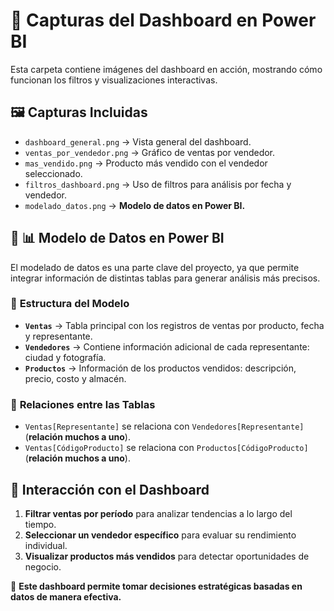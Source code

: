 # 📸 Capturas del Dashboard en Power BI

Esta carpeta contiene imágenes del dashboard en acción, mostrando cómo funcionan los filtros y visualizaciones interactivas.

## 🖼️ Capturas Incluidas
- `dashboard_general.png` → Vista general del dashboard.
- `ventas_por_vendedor.png` → Gráfico de ventas por vendedor.
- `mas_vendido.png` → Producto más vendido con el vendedor seleccionado.
- `filtros_dashboard.png` → Uso de filtros para análisis por fecha y vendedor.
- `modelado_datos.png` → **Modelo de datos en Power BI.**

## 🔎 📊 **Modelo de Datos en Power BI**
El modelado de datos es una parte clave del proyecto, ya que permite integrar información de distintas tablas para generar análisis más precisos.

### 📌 **Estructura del Modelo**
- **`Ventas`** → Tabla principal con los registros de ventas por producto, fecha y representante.
- **`Vendedores`** → Contiene información adicional de cada representante: ciudad y fotografía.
- **`Productos`** → Información de los productos vendidos: descripción, precio, costo y almacén.

### 🔗 **Relaciones entre las Tablas**
- `Ventas[Representante]` se relaciona con `Vendedores[Representante]` (**relación muchos a uno**).
- `Ventas[CódigoProducto]` se relaciona con `Productos[CódigoProducto]` (**relación muchos a uno**).

## 🔎 **Interacción con el Dashboard**
1. **Filtrar ventas por período** para analizar tendencias a lo largo del tiempo.
2. **Seleccionar un vendedor específico** para evaluar su rendimiento individual.
3. **Visualizar productos más vendidos** para detectar oportunidades de negocio.

🚀 **Este dashboard permite tomar decisiones estratégicas basadas en datos de manera efectiva.**

